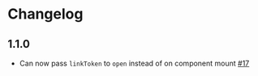 # Changelog

## 1.1.0

- Can now pass `linkToken` to `open` instead of on component mount [#17](https://github.com/vesselapi/react-vessel-link/pull/17)

